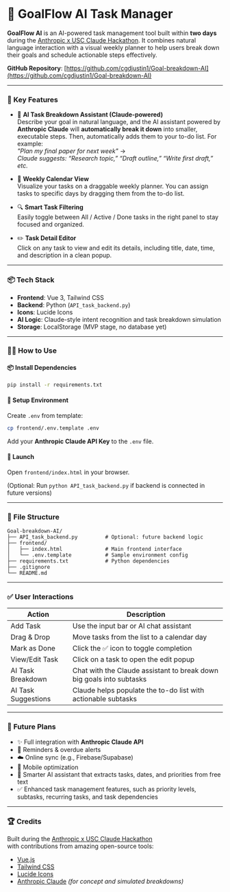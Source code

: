 # 🚀 GoalFlow AI Task Manager


**GoalFlow AI** is an AI-powered task management tool built within **two days** during the [Anthropic x USC Claude Hackathon](https://anthropic-usc-hackathon.devpost.com/). It combines natural language interaction with a visual weekly planner to help users break down their goals and schedule actionable steps effectively.

**GitHub Repository**: [https://github.com/cgdjustin1/Goal-breakdown-AI](https://github.com/cgdjustin1/Goal-breakdown-AI)

---

### 🌟 Key Features

- 🧠 **AI Task Breakdown Assistant (Claude-powered)**  
  Describe your goal in natural language, and the AI assistant powered by **Anthropic Claude** will **automatically break it down** into smaller, executable steps. Then, automatically adds them to your to-do list.
  For example:  
  _"Plan my final paper for next week"_ →  
  _Claude suggests: “Research topic,” “Draft outline,” “Write first draft,” etc._

- 📆 **Weekly Calendar View**  
  Visualize your tasks on a draggable weekly planner. You can assign tasks to specific days by dragging them from the to-do list.

- 🔍 **Smart Task Filtering**  
  Easily toggle between All / Active / Done tasks in the right panel to stay focused and organized.

- ✏️ **Task Detail Editor**  
  Click on any task to view and edit its details, including title, date, time, and description in a clean popup.

---

### 📦 Tech Stack

- **Frontend**: Vue 3, Tailwind CSS  
- **Backend**: Python (`API_task_backend.py`)  
- **Icons**: Lucide Icons  
- **AI Logic**: Claude-style intent recognition and task breakdown simulation  
- **Storage**: LocalStorage (MVP stage, no database yet)

---

### 🧑‍💻 How to Use

#### 📦 Install Dependencies

```bash
pip install -r requirements.txt
```

#### 🔧 Setup Environment

Create `.env` from template:

```bash
cp frontend/.env.template .env
```

Add your **Anthropic Claude API Key** to the `.env` file.

#### 🚀 Launch

Open `frontend/index.html` in your browser.

(Optional: Run `python API_task_backend.py` if backend is connected in future versions)

---

### 📁 File Structure

```
Goal-breakdown-AI/
├── API_task_backend.py         # Optional: future backend logic
├── frontend/
│   ├── index.html              # Main frontend interface
│   └── .env.template           # Sample environment config
├── requirements.txt            # Python dependencies
├── .gitignore
└── README.md
```

---

### ✅ User Interactions

| Action               | Description                                                             |
|----------------------|-------------------------------------------------------------------------|
| Add Task             | Use the input bar or AI chat assistant                                  |
| Drag & Drop          | Move tasks from the list to a calendar day                              |
| Mark as Done         | Click the ✅ icon to toggle completion                                   |
| View/Edit Task       | Click on a task to open the edit popup                                  |
| AI Task Breakdown    | Chat with the Claude assistant to break down big goals into subtasks    |
| AI Task Suggestions  | Claude helps populate the to-do list with actionable subtasks           |

---

### 🔮 Future Plans

- ✨ Full integration with **Anthropic Claude API**  
- 🔔 Reminders & overdue alerts  
- ☁️ Online sync (e.g., Firebase/Supabase)  
- 📱 Mobile optimization  
- 🤝 Smarter AI assistant that extracts tasks, dates, and priorities from free text  
- ✅ Enhanced task management features, such as priority levels, subtasks, recurring tasks, and task dependencies

---

### 🏆 Credits

Built during the [Anthropic x USC Claude Hackathon](https://anthropic-usc-hackathon.devpost.com/)  
with contributions from amazing open-source tools:

- [Vue.js](https://vuejs.org/)  
- [Tailwind CSS](https://tailwindcss.com/)  
- [Lucide Icons](https://lucide.dev/)  
- [Anthropic Claude](https://www.anthropic.com/index/claude) *(for concept and simulated breakdowns)*
